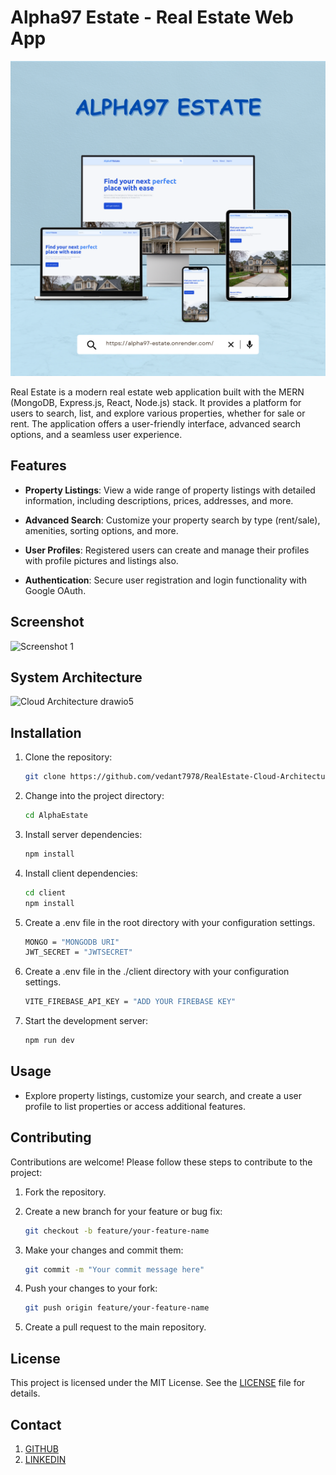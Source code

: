 # Alpha97 Estate - Real Estate Web App

![Real Estate Logo](./client/public/app-screenshot-1.png)

Real Estate is a modern real estate web application built with the MERN (MongoDB, Express.js, React, Node.js) stack. It provides a platform for users to search, list, and explore various properties, whether for sale or rent. The application offers a user-friendly interface, advanced search options, and a seamless user experience.

## Features

- **Property Listings**: View a wide range of property listings with detailed information, including descriptions, prices, addresses, and more.

- **Advanced Search**: Customize your property search by type (rent/sale), amenities, sorting options, and more.

- **User Profiles**: Registered users can create and manage their profiles with profile pictures and listings also.

- **Authentication**: Secure user registration and login functionality with Google OAuth.

## Screenshot

![Screenshot 1](./client/public/app-screenshot-2.png)

## System Architecture

![Cloud Architecture drawio5](https://github.com/user-attachments/assets/c99278c7-d4dd-48dd-8755-eb7444963211)

## Installation

1. Clone the repository:

   ```bash
   git clone https://github.com/vedant7978/RealEstate-Cloud-Architecture-App.git
   ```

2. Change into the project directory:
   ```bash
   cd AlphaEstate
   ```
3. Install server dependencies:

   ```bash
   npm install
   ```

4. Install client dependencies:

   ```bash
   cd client
   npm install
   ```

5. Create a .env file in the root directory with your configuration settings.

   ```bash
   MONGO = "MONGODB URI"
   JWT_SECRET = "JWTSECRET"
   ```

6. Create a .env file in the ./client directory with your configuration settings.

   ```bash
   VITE_FIREBASE_API_KEY = "ADD YOUR FIREBASE KEY"
   ```

7. Start the development server:

   ```bash
   npm run dev
   ```

## Usage

- Explore property listings, customize your search, and create a user profile to list properties or access additional features.

## Contributing

Contributions are welcome! Please follow these steps to contribute to the project:

1. Fork the repository.
2. Create a new branch for your feature or bug fix:

   ```bash
   git checkout -b feature/your-feature-name
   ```

3. Make your changes and commit them:

   ```bash
   git commit -m "Your commit message here"
   ```

4. Push your changes to your fork:

   ```bash
   git push origin feature/your-feature-name
   ```

5. Create a pull request to the main repository.

## License

This project is licensed under the MIT License. See the [LICENSE](./LICENSE) file for details.

## Contact

1. [GITHUB](https://github.com/vedant7978)
2. [LINKEDIN](https://www.linkedin.com/in/vedant-patel-06bb3b224/)
